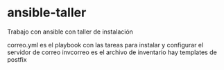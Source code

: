 # ansible-taller
Trabajo con ansible con taller de instalación

correo.yml es el playbook con las tareas para instalar y configurar el servidor de correo
invcorreo es el archivo de inventario
hay templates de postfix
